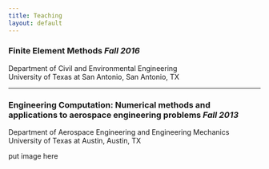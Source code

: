```yaml
---
title: Teaching 
layout: default
---
```



### Finite Element Methods      _Fall 2016_

Department of Civil and Environmental Engineering    
University of Texas at San Antonio, San Antonio, TX

___

### Engineering Computation: Numerical methods and applications to aerospace engineering problems        _Fall 2013_

Department of Aerospace Engineering and Engineering Mechanics   
University of Texas at Austin, Austin, TX


<div> put image here  </div>

